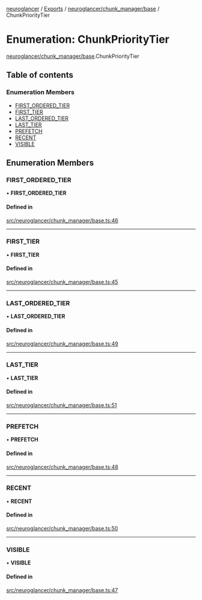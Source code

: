 [neuroglancer](../README.md) / [Exports](../modules.md) / [neuroglancer/chunk\_manager/base](../modules/neuroglancer_chunk_manager_base.md) / ChunkPriorityTier

# Enumeration: ChunkPriorityTier

[neuroglancer/chunk_manager/base](../modules/neuroglancer_chunk_manager_base.md).ChunkPriorityTier

## Table of contents

### Enumeration Members

- [FIRST\_ORDERED\_TIER](neuroglancer_chunk_manager_base.ChunkPriorityTier.md#first_ordered_tier)
- [FIRST\_TIER](neuroglancer_chunk_manager_base.ChunkPriorityTier.md#first_tier)
- [LAST\_ORDERED\_TIER](neuroglancer_chunk_manager_base.ChunkPriorityTier.md#last_ordered_tier)
- [LAST\_TIER](neuroglancer_chunk_manager_base.ChunkPriorityTier.md#last_tier)
- [PREFETCH](neuroglancer_chunk_manager_base.ChunkPriorityTier.md#prefetch)
- [RECENT](neuroglancer_chunk_manager_base.ChunkPriorityTier.md#recent)
- [VISIBLE](neuroglancer_chunk_manager_base.ChunkPriorityTier.md#visible)

## Enumeration Members

### FIRST\_ORDERED\_TIER

• **FIRST\_ORDERED\_TIER**

#### Defined in

[src/neuroglancer/chunk_manager/base.ts:46](https://github.com/ActiveBrainAtlas2/neuroglancer/blob/034b457d/src/neuroglancer/chunk_manager/base.ts#L46)

___

### FIRST\_TIER

• **FIRST\_TIER**

#### Defined in

[src/neuroglancer/chunk_manager/base.ts:45](https://github.com/ActiveBrainAtlas2/neuroglancer/blob/034b457d/src/neuroglancer/chunk_manager/base.ts#L45)

___

### LAST\_ORDERED\_TIER

• **LAST\_ORDERED\_TIER**

#### Defined in

[src/neuroglancer/chunk_manager/base.ts:49](https://github.com/ActiveBrainAtlas2/neuroglancer/blob/034b457d/src/neuroglancer/chunk_manager/base.ts#L49)

___

### LAST\_TIER

• **LAST\_TIER**

#### Defined in

[src/neuroglancer/chunk_manager/base.ts:51](https://github.com/ActiveBrainAtlas2/neuroglancer/blob/034b457d/src/neuroglancer/chunk_manager/base.ts#L51)

___

### PREFETCH

• **PREFETCH**

#### Defined in

[src/neuroglancer/chunk_manager/base.ts:48](https://github.com/ActiveBrainAtlas2/neuroglancer/blob/034b457d/src/neuroglancer/chunk_manager/base.ts#L48)

___

### RECENT

• **RECENT**

#### Defined in

[src/neuroglancer/chunk_manager/base.ts:50](https://github.com/ActiveBrainAtlas2/neuroglancer/blob/034b457d/src/neuroglancer/chunk_manager/base.ts#L50)

___

### VISIBLE

• **VISIBLE**

#### Defined in

[src/neuroglancer/chunk_manager/base.ts:47](https://github.com/ActiveBrainAtlas2/neuroglancer/blob/034b457d/src/neuroglancer/chunk_manager/base.ts#L47)
